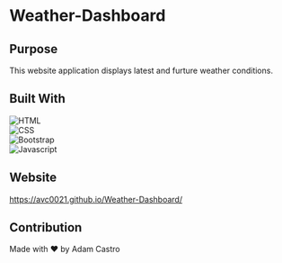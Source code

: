 # Weather-Dashboard

## Purpose
This website application displays latest and furture weather conditions. 

## Built With
![HTML](https://img.shields.io/badge/HTML5-E34F26?style=plastic&logo=html5&logoColor=white)
</br>
![CSS](https://img.shields.io/badge/CSS3-1572B6?style=plastic&logo=css3&logoColor=white)</br>
![Bootstrap](https://img.shields.io/badge/Bootstrap-563D7C?style=plastic&logo=bootstrap&logoColor=white)</br>
![Javascript](https://img.shields.io/badge/JavaScript-F7DF1E?style=plastic&logo=javascript&logoColor=black)</br>

## Website
https://avc0021.github.io/Weather-Dashboard/

## Contribution
Made with ❤️ by Adam Castro

